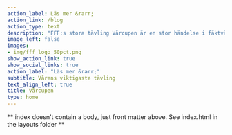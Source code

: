 ```yaml
---
action_label: Läs mer &rarr;
action_link: /blog
action_type: text
description: "FFF:s stora tävling Vårcupen är en stor händelse i fäktvärlden! Här kan du läsa på om allt du behöver veta om tävlingen så som: regler, tävlingsdatum, resultat, poängsammanställning och ta del av alla dom senaste nyheterna om tävlingen."
image_left: false
images:
- img/fff_logo_50pct.png
show_action_link: true
show_social_links: true
action_label: "Läs mer &rarr;"
subtitle: Vårens viktigaste tävling
text_align_left: true
title: Vårcupen
type: home
---
```


** index doesn't contain a body, just front matter above.
See index.html in the layouts folder **

